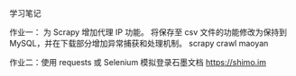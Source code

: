 学习笔记

作业一：
为 Scrapy 增加代理 IP 功能。
将保存至 csv 文件的功能修改为保持到 MySQL，并在下载部分增加异常捕获和处理机制。
scrapy crawl maoyan

作业二：使用 requests 或 Selenium 模拟登录石墨文档 https://shimo.im